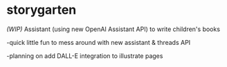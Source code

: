 # storygarten
*(WIP)*
Assistant (using new OpenAI Assistant API) to write children's books

-quick little fun to mess around with new assistant & threads API

-planning on add DALL-E integration to illustrate pages 
